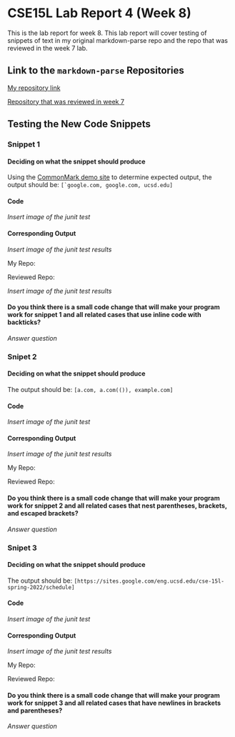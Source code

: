 # CSE15L Lab Report 4 (Week 8)

This is the lab report for week 8. This lab report will cover testing of
snippets of text in my original markdown-parse repo and the repo that was
reviewed in the week 7 lab.

## Link to the `markdown-parse` Repositories

[My repository link](https://github.com/ni-chiu/markdown-parser-nichiu)

[Repository that was reviewed in week 7](https://github.com/richmass1/markdown-parser)

## Testing the New Code Snippets

### Snippet 1

#### Deciding on what the snippet should produce
Using the [CommonMark demo site](https://spec.commonmark.org/dingus/) to determine expected output, 
the output should be: ``[`google.com, google.com, ucsd.edu]``


#### Code

*Insert image of the junit test*

#### Corresponding Output
*Insert image of the junit test results*

My Repo:

Reviewed Repo:

*Insert image of the junit test results*

#### Do you think there is a small code change that will make your program work for snippet 1 and all related cases that use inline code with backticks?

*Answer question*

### Snipet 2

#### Deciding on what the snippet should produce
The output should be: ``[a.com, a.com(()), example.com]``

#### Code

*Insert image of the junit test*

#### Corresponding Output
*Insert image of the junit test results*

My Repo:

Reviewed Repo:

#### Do you think there is a small code change that will make your program work for snippet 2 and all related cases that nest parentheses, brackets, and escaped brackets?

*Answer question*

### Snipet 3

#### Deciding on what the snippet should produce
The output should be: ``[https://sites.google.com/eng.ucsd.edu/cse-15l-spring-2022/schedule]``

#### Code

*Insert image of the junit test*

#### Corresponding Output
*Insert image of the junit test results*

My Repo:

Reviewed Repo:

#### Do you think there is a small code change that will make your program work for snippet 3 and all related cases that have newlines in brackets and parentheses?

*Answer question*